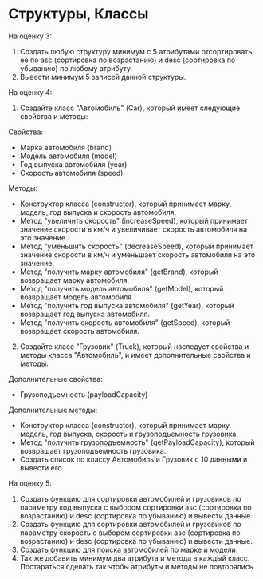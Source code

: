 # Структуры, Классы
На оценку 3:
1.	Создать любую структуру минимум с 5 атрибутами отсортировать её по asc (сортировка по возрастанию) и desc (сортировка по убыванию) по любому атрибуту.
2.	Вывести минимум 5 записей данной структуры.

На оценку 4:
1.	Создайте класс "Автомобиль" (Car), который имеет следующие свойства и методы:

Свойства:
- Марка автомобиля (brand)
- Модель автомобиля (model)
- Год выпуска автомобиля (year)
- Скорость автомобиля (speed)

Методы:
- Конструктор класса (constructor), который принимает марку, модель, год выпуска и скорость автомобиля.
- Метод "увеличить скорость" (increaseSpeed), который принимает значение скорости в км/ч и увеличивает скорость автомобиля на это значение.
- Метод "уменьшить скорость" (decreaseSpeed), который принимает значение скорости в км/ч и уменьшает скорость автомобиля на это значение.
- Метод "получить марку автомобиля" (getBrand), который возвращает марку автомобиля.
- Метод "получить модель автомобиля" (getModel), который возвращает модель автомобиля.
- Метод "получить год выпуска автомобиля" (getYear), который возвращает год выпуска автомобиля.
- Метод "получить скорость автомобиля" (getSpeed), который возвращает скорость автомобиля.

2. Создайте класс "Грузовик" (Truck), который наследует свойства и методы класса "Автомобиль", и имеет дополнительные свойства и методы: 

Дополнительные свойства:
- Грузоподъемность (payloadCapacity)

Дополнительные методы:
- Конструктор класса (constructor), который принимает марку, модель, год выпуска, скорость и грузоподъемность грузовика.
- Метод "получить грузоподъемность" (getPayloadCapacity), который возвращает грузоподъемность грузовика.
- Создать список по классу Автомобиль и Грузовик с 10 данными и вывести его.

На оценку 5:
1. Создать функцию для сортировки автомобилей и грузовиков по параметру код выпуска с выбором сортировки asc (сортировка по возрастанию) и desc (сортировка по убыванию) и вывести данные. 
2. Создать функцию для сортировки автомобилей и грузовиков по параметру скорость с выбором сортировки asc (сортировка по возрастанию) и desc (сортировка по убыванию) и вывести данные.
3. Создать функцию для поиска автомобилей по марке и модели.
4. Так же добавить минимум два атрибута и метода в каждый класс. Постараться сделать так чтобы атрибуты и методы не повторялись

